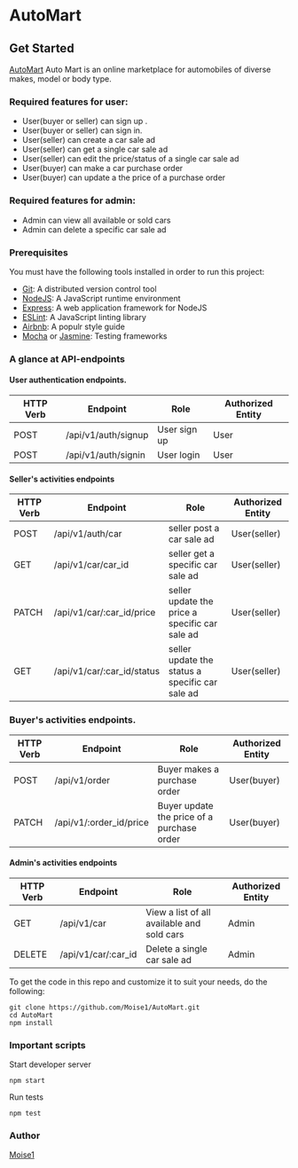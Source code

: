 # AutoMart 

## Get Started 

[AutoMart](https://moise1.github.io/AutoMart/UI/) Auto Mart is an online marketplace for automobiles of diverse makes, model or body type.

###  Required features for user: 

* User(buyer or seller)  can sign up .<br/>
* User(buyer or seller) can sign in.<br/>
* User(seller) can create a car sale ad<br/>
* User(seller) can get a single car sale ad<br/>
* User(seller) can edit the price/status of  a single car sale ad<br/>
* User(buyer) can make a car purchase order<br/>
* User(buyer) can update a the price of a purchase order<br/>


###  Required features for admin: 

* Admin  can view all available or sold cars<br/>
* Admin  can delete a specific car sale ad<br/>



### Prerequisites 
You must have the following tools installed in order to run this project: <br/>

* [Git](https://git-scm.com/book/en/v2/Getting-Started-Installing-Git): A distributed version control tool 
* [NodeJS](https://nodejs.org/en/): A  JavaScript runtime environment<br/>
* [Express](https://expressjs.com/): A web application framework for NodeJS <br/>
* [ESLint](https://eslint.org/): A JavaScript linting library <br/>
* [Airbnb](https://github.com/airbnb/javascript): A populr style guide<br/>
* [Mocha](https://mochajs.org/) or [Jasmine](https://jasmine.github.io/): Testing frameworks

### A glance at API-endpoints 

#### User authentication endpoints.


| HTTP Verb     | Endpoint      | Role | Authorized Entity  |
| ------------- | ------------- | ------ |          ----------- |
| POST  | /api/v1/auth/signup  |    User sign up             | User
| POST  | /api/v1/auth/signin  |  User login             | User


#### Seller's  activities endpoints

| HTTP Verb     | Endpoint      | Role | Authorized Entity  |
| ------------- | ------------- | ------ |          ----------- |
| POST  | /api/v1/auth/car  |    seller post a car sale ad             | User(seller)
| GET  | /api/v1/car/car_id  |  seller get a specific car sale ad           | User(seller)
| PATCH  | /api/v1/car/:car_id/price  |  seller update the price a specific car sale ad           | User(seller)
| GET  | /api/v1/car/:car_id/status  |  seller update the status a specific car sale ad           | User(seller)


### Buyer's  activities endpoints.


| HTTP Verb     | Endpoint      | Role | Authorized Entity  |
| ------------- | ------------- | ------ |          ----------- |
| POST  | /api/v1/order  |    Buyer makes a purchase order             | User(buyer)
| PATCH  | /api/v1/:order_id/price |  Buyer update the price of a purchase order            | User(buyer)


#### Admin's  activities endpoints 

| HTTP Verb     | Endpoint      | Role | Authorized Entity  |
| ------------- | ------------- | ------ |          ----------- |
| GET   | /api/v1/car |   View a list of all available and sold cars | Admin
| DELETE   | /api/v1/car/:car_id |  Delete a single car sale ad|Admin 


To get the code in this repo and customize it to suit your needs, do the following:<br/> 

```
git clone https://github.com/Moise1/AutoMart.git
cd AutoMart
npm install

```
### Important scripts 

Start developer server 

`npm start`

Run tests 

`npm test`

### Author 

[Moise1](https://github.com/Moise1)
